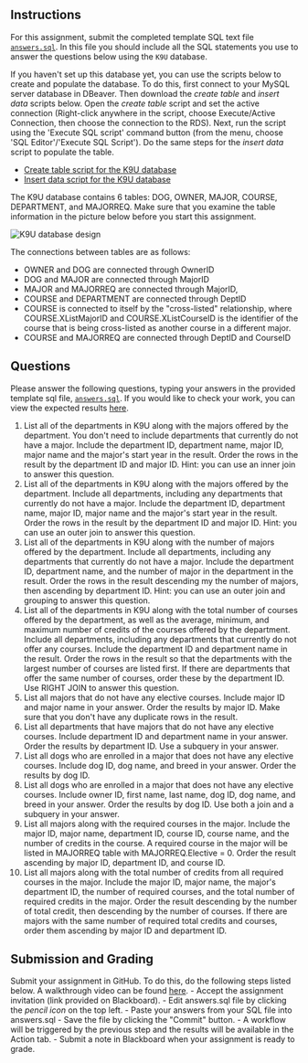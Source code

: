 ## Instructions

For this assignment, submit the completed template SQL text file [`answers.sql`](answers.sql). In this file you should include all the SQL statements you use to answer the questions below using the `K9U` database. 

If you haven't set up this database yet, you can use the scripts below to create and populate the database. To do this, first connect to your MySQL server database in DBeaver. Then download the <i>create table</i> and <i>insert data</i> scripts below. Open the <i>create table</i> script and set the active connection (Right-click anywhere in the script, choose Execute/Active Connection, then choose the connection to the RDS). Next, run the script using the 'Execute SQL script' command button (from the menu, choose 'SQL Editor'/'Execute SQL Script'). Do the same steps for the <i>insert data</i> script to populate the table. 

 - [Create table script for the K9U database](.github/scripts/create-tables.sql)
 - [Insert data script for the K9U database](.github/scripts/insert-data.sql)

The K9U database contains 6 tables: DOG, OWNER, MAJOR, COURSE, DEPARTMENT, and MAJORREQ. Make sure that you examine the table information in the picture below before you start this assignment.  

<img src="https://wsu-courses.s3.amazonaws.com/spring2022/cais310/k9u/k9u-dbdesign.png" alt="K9U database design">

The connections between tables are as follows:
 - OWNER and DOG are connected through OwnerID
 - DOG and MAJOR are connected through MajorID
 - MAJOR and MAJORREQ are connected through MajorID,
 - COURSE and DEPARTMENT are connected through DeptID
 - COURSE is connected to itself by the "cross-listed" relationship, where COURSE.XListMajorID and COURSE.XListCourseID is the identifier of the course that is being cross-listed as another course in a different major.
 - COURSE and MAJORREQ are connected through DeptID and CourseID


## Questions

Please answer the following questions, typing your answers in the provided template sql file, [`answers.sql`](answers.sql). If you would like to check your work, you can view the expected results [here](expected-output.txt). 

1. List all of the departments in K9U along with the majors offered by the department. You don't need to include departments that currently do not have a major. Include the department ID, department name, major ID, major name and the major's start year in the result. Order the rows in the result by the department ID and major ID. Hint: you can use an inner join to answer this question.
2. List all of the departments in K9U along with the majors offered by the department. Include all departments, including any departments that currently do not have a major. Include the department ID, department name, major ID, major name and the major's start year in the result. Order the rows in the result by the department ID and major ID. Hint: you can use an outer join to answer this question.
3. List all of the departments in K9U along with the number of majors offered by the department. Include all departments, including any departments that currently do not have a major. Include the department ID, department name, and the number of major in the department in the result. Order the rows in the result descending my the number of majors, then ascending by department ID. Hint: you can use an outer join and grouping to answer this question.
4. List all of the departments in K9U along with the total number of courses offered by the department, as well as the average, minimum, and maximum number of credits of the courses offered by the department. Include all departments, including any departments that currently do not offer any courses.  Include the department ID and department name in the result. Order the rows in the result so that the departments with the largest number of courses are listed first. If there are departments that offer the same number of courses, order these by the department ID. Use RIGHT JOIN to answer this question. 
5. List all majors that do not have any elective courses. Include major ID and major name in your answer. Order the results by major ID. Make sure that you don't have any duplicate rows in the result.
6. List all departments that have majors that do not have any elective courses. Include department ID and department name in your answer. Order the results by department ID. Use a subquery in your answer. 
7. List all dogs who are enrolled in a major that does not have any elective courses. Include dog ID, dog name, and breed in your answer. Order the results by dog ID.  
8. List all dogs who are enrolled in a major that does not have any elective courses. Include owner ID, first name, last name, dog ID, dog name, and breed in your answer. Order the results by dog ID. Use both a join and a subquery in your answer. 
9. List all majors along with the required courses in the major. Include the major ID, major name, department ID, course ID, course name, and the number of credits in the course. A required course in the major will be listed in MAJORREQ table with MAJORREQ.Elective = 0. Order the result ascending by major ID, department ID, and course ID.  
10. List all majors along with the total number of credits from all required courses in the major. Include the major ID, major name, the major's department ID, the number of required courses, and the total number of required credits in the major.  Order the result descending by the number of total credit, then descending by the number of courses. If there are majors with the same number of required total credits and courses, order them ascending by major ID and department ID.    

## Submission and Grading

Submit your assignment in GitHub. To do this, do the following steps listed below. A walkthrough video can be found <a href="https://youtu.be/7egCoQgFoHY" target="_blank">here</a>. 
    - Accept the assignment invitation (link provided on Blackboard).
    - Edit answers.sql file by clicking the _pencil icon_ on the top left. 
    - Paste your answers from your SQL file into answers.sql
    - Save the file by clicking the "Commit" button.
    - A workflow will be triggered by the previous step and the results will be available in the Action tab. 
    - Submit a note in Blackboard when your assignment is ready to grade.
